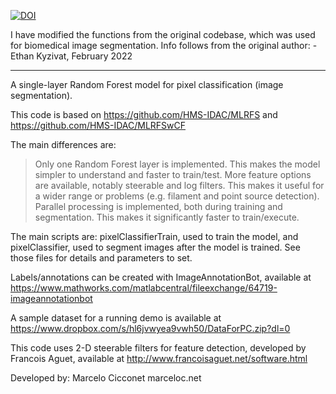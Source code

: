[![DOI](https://zenodo.org/badge/224482360.svg)](https://zenodo.org/badge/latestdoi/224482360)

I have modified the functions from the original codebase, which was used for biomedical image segmentation. Info follows from the original author:
-Ethan Kyzivat, February 2022

----------------------------------
A single-layer Random Forest model for pixel classification (image segmentation).


This code is based on
https://github.com/HMS-IDAC/MLRFS
and
https://github.com/HMS-IDAC/MLRFSwCF

The main differences are:
> Only one Random Forest layer is implemented. This makes the model simpler to understand and faster to train/test.
> More feature options are available, notably steerable and log filters. This makes it useful for a wider range or problems (e.g. filament and point source detection).
> Parallel processing is implemented, both during training and segmentation. This makes it significantly faster to train/execute.

The main scripts are:
pixelClassifierTrain, used to train the model, and
pixelClassifier, used to segment images after the model is trained.
See those files for details and parameters to set.

Labels/annotations can be created with ImageAnnotationBot, available at https://www.mathworks.com/matlabcentral/fileexchange/64719-imageannotationbot

A sample dataset for a running demo is available at https://www.dropbox.com/s/hl6jvwyea9vwh50/DataForPC.zip?dl=0

This code uses 2-D steerable filters for feature detection, developed by Francois Aguet, available at http://www.francoisaguet.net/software.html


Developed by:
Marcelo Cicconet
marceloc.net
